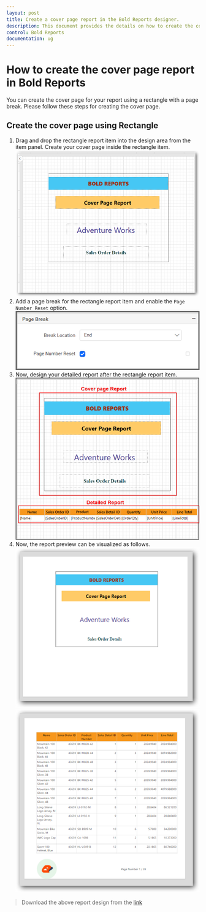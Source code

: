 ```yaml
---
layout: post
title: Create a cover page report in the Bold Reports designer.
description: This document provides the details on how to create the cover page report in the Bold Reports designer control.
control: Bold Reports
documentation: ug
---
```


# How to create the cover page report in Bold Reports

You can create the cover page for your report using a rectangle with a page break. Please follow these steps for creating the cover page.

## Create the cover page using Rectangle

1. Drag and drop the rectangle report item into the design area from the item panel. Create your cover page inside the rectangle item.
![Report cover page](/static/assets/on-premise/images/how-to/cover-page-report/cover-page.png '#width=350px')
2. Add a page break for the rectangle report item and enable the `Page Number Reset` option.
![Apply the page breakl](/static/assets/on-premise/images/how-to/cover-page-report/reset-page-number.png '#width=400px')
3. Now, design your detailed report after the rectangle report item.
![Design the detailed report](/static/assets/on-premise/images/how-to/cover-page-report/detailed-report.png '#width=400px')
4. Now, the report preview can be visualized as follows.
![First page](/static/assets/on-premise/images/how-to/cover-page-report/first-page.png '#width=400px')
![Second page](/static/assets/on-premise/images/how-to/cover-page-report/second-page.png)
> Download the above report design from the [link](https://www.syncfusion.com/downloads/support/directtrac/general/ze/Cover_Page_Report_(2)-268815869)